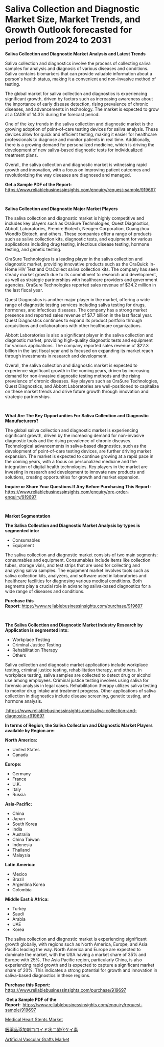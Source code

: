<p><h1>Saliva Collection and Diagnostic Market Size, Market Trends, and Growth Outlook forecasted for period from 2024 to 2031</h1></p><p><strong>Saliva Collection and Diagnostic Market Analysis and Latest Trends</strong></p>
<p><p>Saliva collection and diagnostics involve the process of collecting saliva samples for analysis and diagnosis of various diseases and conditions. Saliva contains biomarkers that can provide valuable information about a person's health status, making it a convenient and non-invasive method of testing.</p><p>The global market for saliva collection and diagnostics is experiencing significant growth, driven by factors such as increasing awareness about the importance of early disease detection, rising prevalence of chronic diseases, and advancements in technology. The market is expected to grow at a CAGR of 14.3% during the forecast period.</p><p>One of the key trends in the saliva collection and diagnostic market is the growing adoption of point-of-care testing devices for saliva analysis. These devices allow for quick and efficient testing, making it easier for healthcare professionals to diagnose and monitor patients in real time. Additionally, there is a growing demand for personalized medicine, which is driving the development of new saliva-based diagnostic tests for individualized treatment plans.</p><p>Overall, the saliva collection and diagnostic market is witnessing rapid growth and innovation, with a focus on improving patient outcomes and revolutionizing the way diseases are diagnosed and managed.</p></p>
<p><strong>Get a Sample PDF of the Report:&nbsp;</strong> <a href="https://www.reliablebusinessinsights.com/enquiry/request-sample/919697">https://www.reliablebusinessinsights.com/enquiry/request-sample/919697</a></p>
<p>&nbsp;</p>
<p><strong>Saliva Collection and Diagnostic Major Market Players</strong></p>
<p><p>The saliva collection and diagnostic market is highly competitive and includes key players such as OraSure Technologies, Quest Diagnostics, Abbott Laboratories, Premire Biotech, Neogen Corporation, Guangzhou Wondfo Biotech, and others. These companies offer a range of products such as saliva collection kits, diagnostic tests, and equipment for various applications including drug testing, infectious disease testing, hormone testing, and genetic testing.</p><p>OraSure Technologies is a leading player in the saliva collection and diagnostic market, providing innovative products such as the OraQuick In-Home HIV Test and OraCollect saliva collection kits. The company has seen steady market growth due to its commitment to research and development, as well as strategic partnerships with healthcare providers and government agencies. OraSure Technologies reported sales revenue of $34.2 million in the last fiscal year.</p><p>Quest Diagnostics is another major player in the market, offering a wide range of diagnostic testing services including saliva testing for drugs, hormones, and infectious diseases. The company has a strong market presence and reported sales revenue of $7.7 billion in the last fiscal year. Quest Diagnostics continues to expand its product portfolio through acquisitions and collaborations with other healthcare organizations.</p><p>Abbott Laboratories is also a significant player in the saliva collection and diagnostic market, providing high-quality diagnostic tests and equipment for various applications. The company reported sales revenue of $22.3 billion in the last fiscal year and is focused on expanding its market reach through investments in research and development.</p><p>Overall, the saliva collection and diagnostic market is expected to experience significant growth in the coming years, driven by increasing demand for non-invasive diagnostic testing methods and the rising prevalence of chronic diseases. Key players such as OraSure Technologies, Quest Diagnostics, and Abbott Laboratories are well-positioned to capitalize on these market trends and drive future growth through innovation and strategic partnerships.</p></p>
<p>&nbsp;</p>
<p><strong>What Are The Key Opportunities For Saliva Collection and Diagnostic Manufacturers?</strong></p>
<p><p>The global saliva collection and diagnostic market is experiencing significant growth, driven by the increasing demand for non-invasive diagnostic tools and the rising prevalence of chronic diseases. Technological advancements in saliva-based diagnostics, such as the development of point-of-care testing devices, are further driving market expansion. The market is expected to continue growing at a rapid pace in the coming years, with a focus on personalized medicine and the integration of digital health technologies. Key players in the market are investing in research and development to innovate new products and solutions, creating opportunities for growth and market expansion.</p></p>
<p><strong>Inquire or Share Your Questions If Any Before Purchasing This Report:</strong> <a href="https://www.reliablebusinessinsights.com/enquiry/pre-order-enquiry/919697">https://www.reliablebusinessinsights.com/enquiry/pre-order-enquiry/919697</a></p>
<p>&nbsp;</p>
<p><strong>Market Segmentation</strong></p>
<p><strong>The Saliva Collection and Diagnostic Market Analysis by types is segmented into:</strong></p>
<p><ul><li>Consumables</li><li>Equipment</li></ul></p>
<p><p>The saliva collection and diagnostic market consists of two main segments: consumables and equipment. Consumables include items like collection tubes, storage vials, and test strips that are used for collecting and analyzing saliva samples. The equipment market involves tools such as saliva collection kits, analyzers, and software used in laboratories and healthcare facilities for diagnosing various medical conditions. Both segments play a crucial role in advancing saliva-based diagnostics for a wide range of diseases and conditions.</p></p>
<p><strong>Purchase this Report:&nbsp;</strong><a href="https://www.reliablebusinessinsights.com/purchase/919697">https://www.reliablebusinessinsights.com/purchase/919697</a></p>
<p>&nbsp;</p>
<p><strong>The Saliva Collection and Diagnostic Market Industry Research by Application is segmented into:</strong></p>
<p><ul><li>Workplace Testing</li><li>Criminal Justice Testing</li><li>Rehabilitation Therapy</li><li>Others</li></ul></p>
<p><p>Saliva collection and diagnostic market applications include workplace testing, criminal justice testing, rehabilitation therapy, and others. In workplace testing, saliva samples are collected to detect drug or alcohol use among employees. Criminal justice testing involves using saliva for forensic analysis in legal cases. Rehabilitation therapy utilizes saliva testing to monitor drug intake and treatment progress. Other applications of saliva collection in diagnostics include disease screening, genetic testing, and hormone analysis.</p></p>
<p><a href="https://www.reliablebusinessinsights.com/saliva-collection-and-diagnostic-r919697">&nbsp;https://www.reliablebusinessinsights.com/saliva-collection-and-diagnostic-r919697</a></p>
<p><strong>In terms of Region, the Saliva Collection and Diagnostic Market Players available by Region are:</strong></p>
<p>
    <p> <strong> North America: </strong>
        <ul>
            <li>United States</li>
            <li>Canada</li>
        </ul>
        </p> 
    <p> <strong> Europe: </strong>
        <ul>
            <li>Germany</li>
            <li>France</li>
            <li>U.K.</li>
            <li>Italy</li>
            <li>Russia</li>
        </ul>
        </p> 
    <p> <strong> Asia-Pacific: </strong>
        <ul>
            <li>China</li>
            <li>Japan</li>
            <li>South Korea</li>
            <li>India</li>
            <li>Australia</li>
            <li>China Taiwan</li>
            <li>Indonesia</li>
            <li>Thailand</li>
            <li>Malaysia</li>
        </ul>
        </p> 
    <p> <strong> Latin America: </strong>
        <ul>
            <li>Mexico</li>
            <li>Brazil</li>
            <li>Argentina Korea</li>
            <li>Colombia</li>
        </ul>
        </p> 
    <p> <strong> Middle East & Africa: </strong>
        <ul>
            <li>Turkey</li>
            <li>Saudi</li>
            <li>Arabia</li>
            <li>UAE</li>
            <li>Korea</li>
        </ul>
    </p>
    </p>
<p><p>The saliva collection and diagnostic market is experiencing significant growth globally, with regions such as North America, Europe, and Asia Pacific leading the way. North America and Europe are expected to dominate the market, with the USA having a market share of 35% and Europe with 25%. The Asia Pacific region, particularly China, is also experiencing rapid growth and is expected to capture a significant market share of 20%. This indicates a strong potential for growth and innovation in saliva-based diagnostics in these regions.</p></p>
<p><strong>Purchase this Report: </strong><a href="https://www.reliablebusinessinsights.com/purchase/919697">https://www.reliablebusinessinsights.com/purchase/919697</a></p>
<p>&nbsp;<strong>Get a Sample PDF of the Report:&nbsp;&nbsp;</strong><a href="https://www.reliablebusinessinsights.com/enquiry/request-sample/919697">https://www.reliablebusinessinsights.com/enquiry/request-sample/919697</a></p>
<p><strong></strong></p>
<p><p><a href="https://github.com/fiixsa/Market-Research-Report-List-3/blob/main/medical-heart-stents-market.md">Medical Heart Stents Market</a></p><p><a href="https://github.com/JoanaNitzsche/Market-Research-Report-List-1/blob/main/7515194175556.md">医薬品添加剤コロイド状二酸化ケイ素</a></p><p><a href="https://github.com/cecuraprangm/Market-Research-Report-List-3/blob/main/artificial-vascular-grafts-market.md">Artificial Vascular Grafts Market</a></p></p>